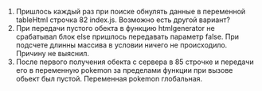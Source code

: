 1. Пришлось каждый раз при поиске обнулять данные в переменной tableHtml строчка 82 index.js.
   Возможно есть другой вариант?
2. При передачи пустого обекта в функцию htmlgenerator не срабатывал блок else пришлось передавать параметр false. При подсчете длинны массива в условии ничего не происходило. Причину не выяснил.
3. После первого получения обекта с сервера в 85 строчке и передачи его в переменную pokemon за пределами функции при вызове обьект был пустой. Переменная pokemon глобальная.
